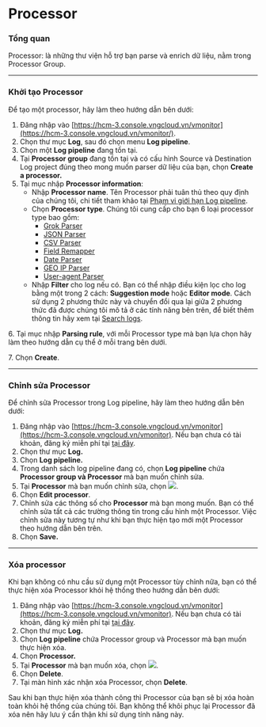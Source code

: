 # Processor

### Tổng quan

Processor: là những thư viện hỗ trợ bạn parse và enrich dữ liệu, nằm trong Processor Group.

***

### Khởi tạo Processor

Để tạo một processor, hãy làm theo hướng dẫn bên dưới:

1. Đăng nhập vào [https://hcm-3.console.vngcloud.vn/vmonitor](https://hcm-3.console.vngcloud.vn/vmonitor/).
2. Chọn thư mục **Log**, sau đó chọn menu **Log pipeline**.
3. Chọn một **Log pipeline** đang tồn tại.
4. Tại **Processor group** đang tồn tại và có cấu hình Source và Destination Log project đúng theo mong muốn parser dữ liệu của bạn, chọn **Create a processor.**
5. Tại mục nhập **Processor information**:
   * Nhập **Processor name**. Tên Processor phải tuân thủ theo quy định của chúng tôi, chi tiết tham khảo tại [Phạm vi giới hạn Log pipeline](https://docs.vngcloud.vn/pages/createpage.action?spaceKey=VPV\&title=Ph%E1%BA%A1m+vi+gi%E1%BB%9Bi+h%E1%BA%A1n+Log+pipeline\&linkCreation=true\&fromPageId=59801929).
   * Chọn **Processor type**. Chúng tôi cung cấp cho bạn 6 loại processor type bao gồm:&#x20;
     * [Grok Parser](https://docs.vngcloud.vn/display/VPV/Grok+Parser?src=contextnavpagetreemode)
     * [JSON Parser](https://docs.vngcloud.vn/display/VPV/JSON+Parser?src=contextnavpagetreemode)
     * [CSV Parser](https://docs.vngcloud.vn/display/VPV/CSV+Parser?src=contextnavpagetreemode)
     * [Field Remapper](https://docs.vngcloud.vn/display/VPV/Field+Remapper?src=contextnavpagetreemode)
     * [Date Parser](https://docs.vngcloud.vn/display/VPV/Date+Parser?src=contextnavpagetreemode)
     * [GEO IP Parser](https://docs.vngcloud.vn/display/VPV/GEO+IP+Parser?src=contextnavpagetreemode)
     * [User-agent Parser](https://docs.vngcloud.vn/display/VPV/User-agent+Parser?src=contextnavpagetreemode)
   * Nhập **Filter** cho log nếu có. Bạn có thể nhập điều kiện lọc cho log bằng một trong 2 cách: **Suggestion mode** hoặc **Editor mode**. Cách sử dụng 2 phương thức này và chuyển đổi qua lại giữa 2 phương thức đã được chúng tôi mô tả ở các tính năng bên trên, để biết thêm thông tin hãy xem tại [Search logs](http://docs.vngcloud.vn/display/VPV/Search+logs).

6\. Tại mục nhập **Parsing rule**, với mỗi Processor type mà bạn lựa chọn hãy làm theo hướng dẫn cụ thể ở mỗi trang bên dưới.

7\. Chọn **Create**.

***

### Chỉnh sửa Processor

Để chỉnh sửa Processor trong Log pipeline, hãy làm theo hướng dẫn bên dưới:

1. Đăng nhập vào [https://hcm-3.console.vngcloud.vn/vmonitor](https://hcm-3.console.vngcloud.vn/vmonitor). Nếu bạn chưa có tài khoản, đăng ký miễn phí tại [tại đây](https://register.vngcloud.vn/signup).
2. Chọn thư mục **Log.**
3. Chọn **Log pipeline.**
4. Trong danh sách log pipeline đang có, chọn **Log pipeline** chứa **Processor group và Processor** mà bạn muốn chỉnh sửa.
5. Tại **Processor** mà bạn muốn chỉnh sửa, chọn ![](http://docs.vngcloud.vn/download/thumbnails/49650045/image2023-5-8\_10-2-24.png?version=1\&modificationDate=1690788255000\&api=v2).&#x20;
6. Chọn **Edit processor**.
7. Chỉnh sửa các thông số cho **Processor** mà bạn mong muốn. Bạn có thể chỉnh sửa tất cả các trường thông tin trong cấu hình một Processor. Việc chỉnh sửa này tương tự như khi bạn thực hiện tạo mới một Processor theo hướng dẫn bên trên.
8. Chọn **Save.**

***

### Xóa processor

Khi bạn không có nhu cầu sử dụng một Processor tùy chỉnh nữa, bạn có thể thực hiện xóa Processor khỏi hệ thống theo hướng dẫn bên dưới:&#x20;

1. Đăng nhập vào [https://hcm-3.console.vngcloud.vn/vmonitor](https://hcm-3.console.vngcloud.vn/vmonitor). Nếu bạn chưa có tài khoản, đăng ký miễn phí tại [tại đây](https://register.vngcloud.vn/signup).
2. Chọn thư mục **Log.**
3. Chọn **Log pipeline** chứa Processor group và Processor mà bạn muốn thực hiện xóa.
4. Chọn **Processor.**
5. Tại **Processor** mà bạn muốn xóa, chọn ![](http://docs.vngcloud.vn/download/thumbnails/49650045/image2023-4-19\_15-31-39.png?version=1\&modificationDate=1690788315000\&api=v2).
6. Chọn **Delete**.
7. Tại màn hình xác nhận xóa Processor, chọn **Delete**.

Sau khi bạn thực hiện xóa thành công thì Processor của bạn sẽ bị xóa hoàn toàn khỏi hệ thống của chúng tôi. Bạn không thể khôi phục lại Processor đã xóa nên hãy lưu ý cẩn thận khi sử dụng tính năng này.&#x20;
